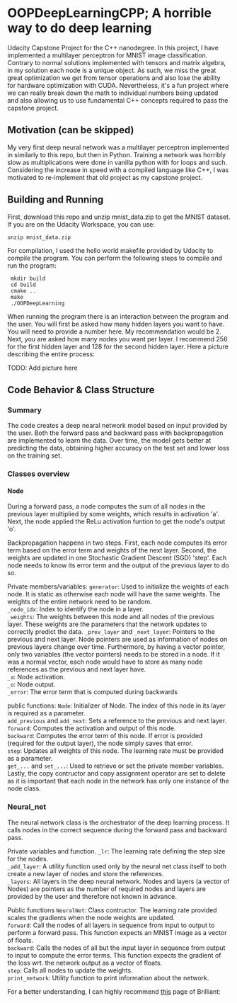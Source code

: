 # OOPDeepLearningCPP; A horrible way to do deep learning
Udacity Capstone Project for the C++ nanodegree. In this project, I have implemented a multilayer perceptron for MNIST image classification. Contrary to normal solutions implemented with tensors and matrix algebra, in my solution each node is a unique object. As such, we miss the great great optimization we get from tensor operations and also lose the ability for hardware optimization with CUDA. Nevertheless, it's a fun project where we can really break down the math to individual numbers being updated and also allowing us to use fundamental C++ concepts required to pass the capstone project.

## Motivation (can be skipped)
My very first deep neural network was a multilayer perceptron implemented in similarly to this repo, but then in Python. Training a network was horribly slow as multiplications were done in vanilla python with for loops and such. Considering the increase in speed with a compiled language like C++, I was motivated to re-implement that old project as my capstone project.


## Building and Running
First, download this repo and unzip mnist_data.zip to get the MNIST dataset. If you are on the Udacity Workspace, you can use:
```
unzip mnist_data.zip
```

For compilation, I used the hello world makefile provided by Udacity to compile the program. You can perform the following steps to compile and run the program:

``` 
 mkdir build
 cd build
 cmake ..
 make
 ./OOPDeepLearning
 ```

When running the program there is an interaction between the program and the user. You will first be asked how many hidden layers you want to have. You will need to provide a number here. My recommendation would be 2.
Next, you are asked how many nodes you want per layer. I recommend 256 for the first hidden layer and 128 for the second hidden layer. Here a picture describing the entire process:

TODO: Add picture here

## Code Behavior & Class Structure

### Summary
The code creates a deep nearal network model based on input provided by the user. Both the forward pass and backward pass with backpropagation are implemented to learn the data. Over time, the model gets better at predicting the data, obtaining higher accuracy on the test set and lower loss on the training set.

### Classes overview

#### Node
During a forward pass, a node computes the sum of all nodes in the previous layer multiplied by some weights, which results in activation 'a'. Next, the node applied the ReLu activation funtion to get the node's output 'o'.

Backpropagation happens in two steps. First, each node computes its error term based on the error term and weights of the next layer. Second, the weights are updated in one Stochastic Gradient Descent (SGD) 'step'. Each node needs to know its error term and the output of the previous layer to do so.

Private members/variables:
`generator`: Used to initialize the weights of each node. It is static as otherwise each node will have the same weights. The weights of the entire network need to be random.  
`_node_idx`: Index to identify the node in a layer.  
`_weights`: The weights between this node and all nodes of the previous layer. These weights are the parameters that the network updates to correctly predict the data.
`_prev_layer` and `_next_layer`: Pointers to the previous and next layer. Node pointers are used as information of nodes on previous layers change over time. Furthermore, by having a vector pointer, only two variables (the vector pointers) needs to be stored in a node. If it was a normal vector, each node would have to store as many node references as the previous and next layer have.  
`_a`: Node activation.  
`_o`: Node output.  
`_error`: The error term that is computed during backwards

public functions:
`Node`: Initializer of Node. The index of this node in its layer is required as a parameter.  
`add_previous` and `add_next`: Sets a reference to the previous and next layer.  
`forward`: Computes the activation and output of this node.  
`backward`: Computes the error term of this node. If error is provided (required for the output layer), the node simply saves that error.  
`step`: Updates all weights of this node. The learning rate must be provided as a parameter.  
`get_...` and `set_...`: Used to retrieve or set the private member variables.  
Lastly, the copy contructor and copy assignment operator are set to delete as it is important that each node in the network has only one instance of the node class.

### Neural_net
The neural network class is the orchestrator of the deep learning process. It calls nodes in the correct sequence during the forward pass and backward pass. 

Private variables and function.
`_lr`: The learning rate defining the step size for the nodes.  
`_add_layer`: A utility function used only by the neural net class itself to both create a new layer of nodes and store the references.  
`_layers`: All layers in the deep neural network. Nodes and layers (a vector of Nodes) are pointers as the number of required nodes and layers are provided by the user and therefore not known in advance.

Public functions
`NeuralNet`: Class contructor. The learning rate provided scales the gradients when the node weights are updated.  
`forward`: Call the nodes of all layers in sequence from input to output to perform a forward pass. This function expects an MNIST image as a vector of floats.  
`backward`: Calls the nodes of all but the input layer in sequence from output to input to compute the error terms. This function expects the gradient of the loss wrt. the network output as a vector of floats.  
`step`: Calls all nodes to update the weights.  
`print_network`: Utility function to print information about the network.  





For a better understanding, I can highly recommend [this](https://brilliant.org/wiki/backpropagation/) page of Brilliant: 

